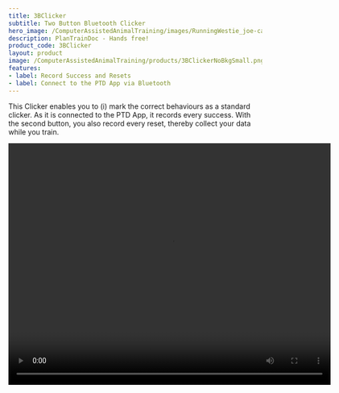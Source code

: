 ```yaml
---
title: 3BClicker
subtitle: Two Button Bluetooth Clicker
hero_image: /ComputerAssistedAnimalTraining/images/RunningWestie_joe-caione-qO-PIF84Vxg-unsplash.jpg
description: PlanTrainDoc - Hands free!
product_code: 3BClicker
layout: product
image: /ComputerAssistedAnimalTraining/products/3BClickerNoBkgSmall.png
features:
- label: Record Success and Resets
- label: Connect to the PTD App via Bluetooth
---
```


This Clicker enables you to (i) mark the correct behaviours as a standard clicker. As it is connected
to the PTD App, it records every success. With the second button, you also record every reset, thereby
collect your data while you train.

<video controls width="640" height="480" >
<source src="/ComputerAssistedAnimalTraining/videos/3BClicker_facebook.mp4">
</video>
